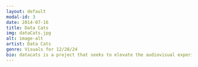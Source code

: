 ```yaml
---
layout: default
modal-id: 3
date: 2014-07-16
title: Data Cats
img: dataCats.jpg
alt: image-alt
artist: Data Cats
genre: Visuals for 12/28/24
bio: datacats is a project that seeks to elevate the audiovisual experience by combining obsolete analog technology to produce retina scorching imagery.
---
```

